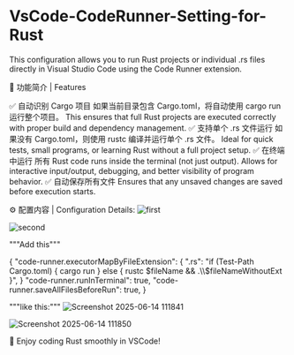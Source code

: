 # VsCode-CodeRunner-Setting-for-Rust
This configuration allows you to run Rust projects or individual .rs files directly in Visual Studio Code using the Code Runner extension.

📌 功能简介 | Features

✅ 自动识别 Cargo 项目
如果当前目录包含 Cargo.toml，将自动使用 cargo run 运行整个项目。
This ensures that full Rust projects are executed correctly with proper build and dependency management.
✅ 支持单个 .rs 文件运行
如果没有 Cargo.toml，则使用 rustc 编译并运行单个 .rs 文件。
Ideal for quick tests, small programs, or learning Rust without a full project setup.
✅ 在终端中运行
所有 Rust code runs inside the terminal (not just output).
Allows for interactive input/output, debugging, and better visibility of program behavior.
✅ 自动保存所有文件
Ensures that any unsaved changes are saved before execution starts.

⚙️ 配置内容 | Configuration Details:
![first](https://github.com/user-attachments/assets/41d50bdb-6f9f-4fc7-bedc-8aa0b4010834)



![second](https://github.com/user-attachments/assets/46275589-403d-4880-a1b0-d4718c9967e1)


"""Add this"""

{
  "code-runner.executorMapByFileExtension": {
          ".rs": "if (Test-Path Cargo.toml) { cargo run } else { rustc $fileName && .\\$fileNameWithoutExt }",
  }
  "code-runner.runInTerminal": true,
  "code-runner.saveAllFilesBeforeRun": true,
}

"""like this:"""
![Screenshot 2025-06-14 111841](https://github.com/user-attachments/assets/0f052c79-09dd-4ee9-96f3-c2a79e4faead)

![Screenshot 2025-06-14 111850](https://github.com/user-attachments/assets/d7bbf15d-d8f1-496e-bc58-2251282add06)


📌 Enjoy coding Rust smoothly in VSCode!
